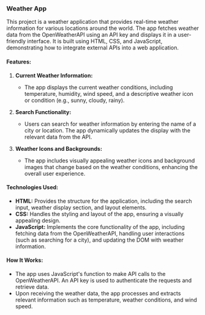 ### Weather App 

This project is a weather application that provides real-time weather information for various locations around the world. The app fetches weather data from the OpenWeatherAPI using an API key and displays it in a user-friendly interface. It is built using HTML, CSS, and JavaScript, demonstrating how to integrate external APIs into a web application.

#### Features:

1. **Current Weather Information:**
   - The app displays the current weather conditions, including temperature, humidity, wind speed, and a descriptive weather icon or condition (e.g., sunny, cloudy, rainy).

2. **Search Functionality:**
   - Users can search for weather information by entering the name of a city or location. The app dynamically updates the display with the relevant data from the API.

3. **Weather Icons and Backgrounds:**
   - The app includes visually appealing weather icons and background images that change based on the weather conditions, enhancing the overall user experience.

#### Technologies Used:

- **HTML:** Provides the structure for the application, including the search input, weather display section, and layout elements.
- **CSS:** Handles the styling and layout of the app, ensuring a visually appealing design. 
- **JavaScript:** Implements the core functionality of the app, including fetching data from the OpenWeatherAPI, handling user interactions (such as searching for a city), and updating the DOM with weather information.

#### How It Works:
   - The app uses JavaScript's function to make API calls to the OpenWeatherAPI. An API key is used to authenticate the requests and retrieve data.
   - Upon receiving the weather data, the app processes and extracts relevant information such as temperature, weather conditions, and wind speed.
